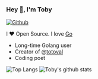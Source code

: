 ### Hey 👋, I'm Toby

[![Github](https://img.shields.io/github/followers/toby1991?label=Follow&style=social)](https://github.com/toby1991)

I ❤ Open Source. I love [Go](https://golang.org)

* Long-time Golang user
* Creator of @[totoval](https://github.com/totoval)
* Coding poet

![Top Langs](https://github-readme-stats.vercel.app/api/top-langs/?username=toby1991&theme=vue&hide=html)
![Toby's github stats](https://github-readme-stats.vercel.app/api?username=toby1991&include_all_commits=true&theme=slateorange&show_icons=true&count_private=true&line_height=45)
